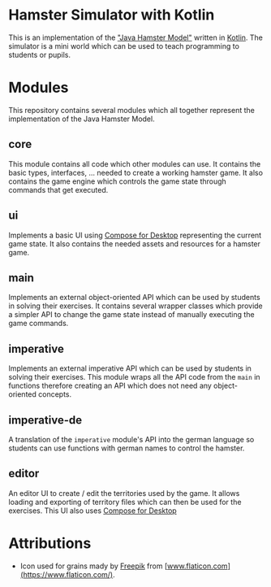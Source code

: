# Hamster Simulator with Kotlin

This is an implementation of the ["Java Hamster Model"](https://www.java-hamster-modell.de/simulator.html) written
in [Kotlin](https://kotlinlang.org/). The simulator is a mini world which can be used to teach programming to students
or pupils.

# Modules

This repository contains several modules which all together represent the implementation of the Java Hamster Model.

## core

This module contains all code which other modules can use. It contains the basic types, interfaces, ... needed to create
a working hamster game. It also contains the game engine which controls the game state through commands that get
executed.

## ui

Implements a basic UI using [Compose for Desktop][compose-for-desktop] representing the current game state. It also
contains the needed assets and resources for a hamster game.

## main

Implements an external object-oriented API which can be used by students in solving their exercises. It contains several
wrapper classes which provide a simpler API to change the game state instead of manually executing the game commands.

## imperative

Implements an external imperative API which can be used by students in solving their exercises. This module wraps all
the API code from the `main` in functions therefore creating an API which does not need any object-oriented concepts.

## imperative-de

A translation of the `imperative` module's API into the german language so students can use functions with german names
to control the hamster.

## editor

An editor UI to create / edit the territories used by the game. It allows loading and exporting of territory files which
can then be used for the exercises. This UI also uses [Compose for Desktop][compose-for-desktop]

[compose-for-desktop]: https://www.jetbrains.com/de-de/lp/compose/

# Attributions

- Icon used for grains mady by [Freepik](https://www.freepik.com) from [www.flaticon.com](https://www.flaticon.com/).
